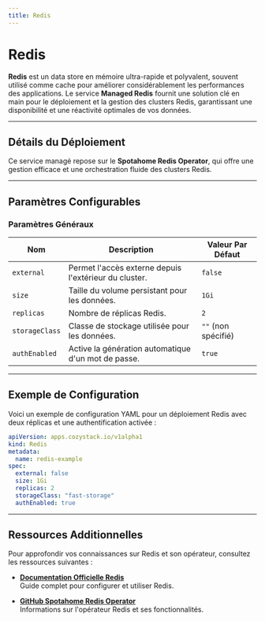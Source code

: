 ```yaml
---
title: Redis
---
```


# Redis

**Redis** est un data store en mémoire ultra-rapide et polyvalent, souvent utilisé comme cache pour améliorer considérablement les performances des applications. Le service **Managed Redis** fournit une solution clé en main pour le déploiement et la gestion des clusters Redis, garantissant une disponibilité et une réactivité optimales de vos données.

---

## Détails du Déploiement

Ce service managé repose sur le **Spotahome Redis Operator**, qui offre une gestion efficace et une orchestration fluide des clusters Redis.

---

## Paramètres Configurables

### **Paramètres Généraux**

| **Nom**        | **Description**                                      | **Valeur Par Défaut** |
|-----------------|------------------------------------------------------|------------------------|
| `external`     | Permet l'accès externe depuis l'extérieur du cluster. | `false`               |
| `size`         | Taille du volume persistant pour les données.         | `1Gi`                 |
| `replicas`     | Nombre de réplicas Redis.                             | `2`                   |
| `storageClass` | Classe de stockage utilisée pour les données.         | `""` (non spécifié)   |
| `authEnabled`  | Active la génération automatique d'un mot de passe.   | `true`                |

---

## Exemple de Configuration

Voici un exemple de configuration YAML pour un déploiement Redis avec deux réplicas et une authentification activée :

```yaml
apiVersion: apps.cozystack.io/v1alpha1
kind: Redis
metadata:
  name: redis-example
spec:
  external: false
  size: 1Gi
  replicas: 2
  storageClass: "fast-storage"
  authEnabled: true
```

---

## Ressources Additionnelles

Pour approfondir vos connaissances sur Redis et son opérateur, consultez les ressources suivantes :

- **[Documentation Officielle Redis](https://redis.io/docs/)**  
  Guide complet pour configurer et utiliser Redis.

- **[GitHub Spotahome Redis Operator](https://github.com/spotahome/redis-operator)**  
  Informations sur l'opérateur Redis et ses fonctionnalités.
